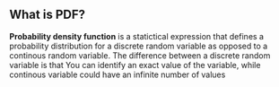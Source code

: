 ## What is PDF?
__Probability density function__ is a statictical expression that defines a probability distribution for a discrete random variable
as opposed to a continous random variable. The difference between a discrete random variable is that You can identify an exact 
value of the variable, while continous variable could have an infinite number of values

